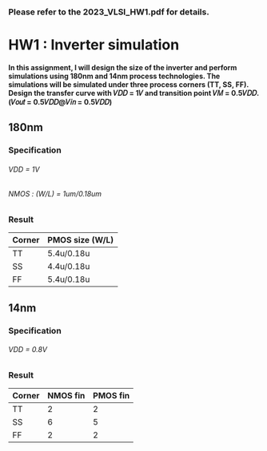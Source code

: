 ### Please refer to the 2023_VLSI_HW1.pdf for details.

# **HW1 : Inverter simulation**  

  #### In this assignment, I will design the size of the inverter and perform simulations using 180nm and 14nm process technologies. The simulations will be simulated under three process corners (TT, SS, FF). Design the transfer curve with 𝑉𝐷𝐷 = 1𝑉 and transition point 𝑉𝑀 = 0.5𝑉𝐷𝐷. (𝑉𝑜𝑢𝑡 = 0.5𝑉𝐷𝐷@𝑉𝑖𝑛 = 0.5𝑉𝐷𝐷)

  ## 180nm
### Specification
###### VDD = 1V  
###### NMOS : (W/L) = 1um/0.18um  

### Result
| Corner | PMOS size (W/L) |
| -----  |     --------    |
|  TT    |    5.4u/0.18u   |
|  SS    |    4.4u/0.18u   |
|  FF    |    5.4u/0.18u   |



  ## 14nm
### Specification
###### VDD = 0.8V  

### Result
| Corner |     NMOS fin    |     PMOS fin    |
| -----  |     --------    |     --------    |
|  TT    |        2        |        2        |        
|  SS    |        6        |        5        | 
|  FF    |        2        |        2        | 

